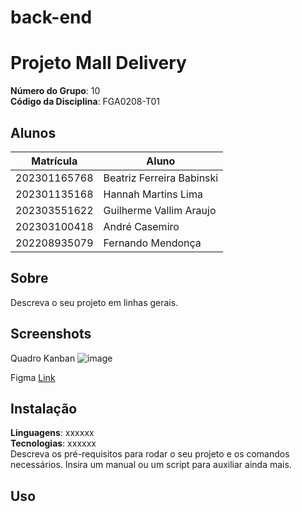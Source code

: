 # back-end
# Projeto Mall Delivery

**Número do Grupo**: 10 <br>
**Código da Disciplina**: FGA0208-T01<br>

## Alunos
|Matrícula | Aluno |
| -- | -- |
|202301165768 |  Beatriz Ferreira Babinski |
|202301135168 |  Hannah Martins Lima |
|202303551622 |  Guilherme Vallim Araujo |
|202303100418 |   André Casemiro    |   
|202208935079 |  Fernando Mendonça  |
## Sobre 
Descreva o seu projeto em linhas gerais. 

## Screenshots

 Quadro Kanban
![image](https://github.com/Banannahzs/2024.1_3D_MallDelivery/assets/127142664/a95577cc-98b0-4643-a54e-2836732048b6)

 Figma
[Link](https://www.figma.com/file/rSw1fobGryVYWJsT3XTE90/Untitled?type=design&node-id=0%3A1&mode=design&t=7VIVUouVHsKLiAtK-1)

## Instalação 
**Linguagens**: xxxxxx<br>
**Tecnologias**: xxxxxx<br>
Descreva os pré-requisitos para rodar o seu projeto e os comandos necessários.
Insira um manual ou um script para auxiliar ainda mais.

## Uso 
